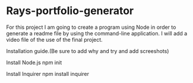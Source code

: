 # Rays-portfolio-generator

For this project I am going to create a program using Node in order to generate a readme file by using the command-line application. I will add a video file of the use of the final project.

Installation guide.(Be sure to add why and try and add screeshots)

Install Node.js
    npm init

Install Inquirer
    npm install inquirer